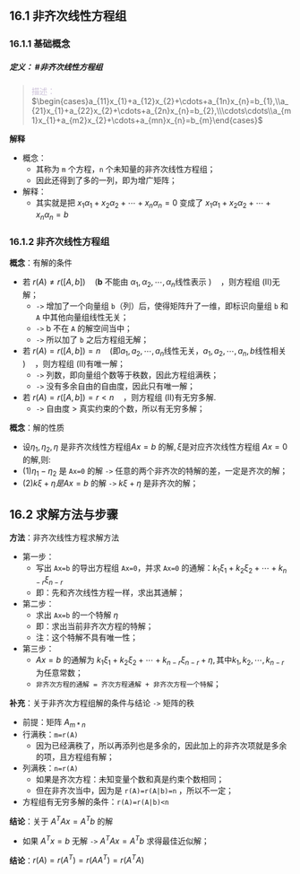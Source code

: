 ## 16.1 非齐次线性方程组 
### 16.1.1 基础概念
##### **定义**： #非齐次线性方程组
> <font color="#ccc1d9">描述：</font> $\begin{cases}a_{11}x_{1}+a_{12}x_{2}+\cdots+a_{1n}x_{n}=b_{1},\\a_{21}x_{1}+a_{22}x_{2}+\cdots+a_{2n}x_{n}=b_{2},\\\cdots\cdots\\a_{m1}x_{1}+a_{m2}x_{2}+\cdots+a_{mn}x_{n}=b_{m}\end{cases}$

**解释**
+ 概念： 
	+ 其称为 `m` 个方程，`n` 个未知量的非齐次线性方程组；
	+ 因此还得到了多的一列，即为增广矩阵；
+ 解释： 
	+ 其实就是把 $x_{1}\alpha_{1}+x_{2}\alpha_{2}+\cdots+x_{n}\alpha_{n}=0$ 变成了 $x_{1}\alpha_{1}+x_{2}\alpha_{2}+\cdots+x_{n}\alpha_{n}=b$ 

### 16.1.2 非齐次线性方程组 
**概念**：有解的条件 
+ 若 $r\left(A\right)\neq r\left(\left[A,b\right]\right)\quad\left(\boldsymbol{b}\text{ 不能由 }\alpha_{1},\alpha_{2},\cdots,\alpha_{n}\text{线性表示 }\right)\quad$，则方程组 (II)无解；
	+ `->` 增加了一个向量组 `b`（列）后，使得矩阵升了一维，即标识向量组 `b` 和 `A` 中其他向量组线性无关；
	+ `->` b 不在 `A` 的解空间当中；
	+ `->` 所以加了 `b` 之后方程组无解；
+ 若 $r\left(A\right)=r\left(\left[A,b\right]\right)=n\quad\left(\text{即}a_{1},a_{2},\cdots,a_{n}\text{线性无关，}a_{1},a_{2},\cdots,a_{n},b\text{线性相关 }\right)\quad$，则方程组 (II)有唯一解；
	+ `->` 列数，即向量组个数等于秩数，因此方程组满秩；
	+ `->` 没有多余自由的自由度，因此只有唯一解；
+ 若 $r\left(A\right)=r\left(\left[A,b\right]\right)=r<n\quad$，则方程组 (II)有无穷多解.
	+ `->` 自由度 > 真实约束的个数，所以有无穷多解；

**概念**：解的性质 
+ $\text{设}\eta_1,\eta_2,\eta\text{ 是非齐次线性方程组}Ax=b\text{ 的解},\xi\text{是对应齐次线性方程组 }Ax=0\text{ 的解,则:}$
+ ${(1) }\eta_1-\eta_2$ 是 `Ax=0` 的解 `->` 任意的两个非齐次的特解的差，一定是齐次的解；
+ $(2)k\xi+\eta 是Ax=b$ 的解 `->` $k\xi+\eta$ 是非齐次的解；

## 16.2 求解方法与步骤 
**方法**：非齐次线性方程求解方法 
+ 第一步： 
	+ 写出 `Ax=b` 的导出方程组 `Ax=0`，并求 `Ax=0` 的通解：$k_{1}\xi_{1}+k_{2}\xi_{2}+\cdots+k_{n-r}\xi_{n-r}$
	+ 即：先和齐次线性方程一样，求出其通解；
+ 第二步： 
	+ 求出 `Ax=b` 的一个特解 $\eta$
	+ 即：求出当前非齐次方程的特解；
	+ 注：这个特解不具有唯一性；
+ 第三步： 
	+ $Ax=b\text{ 的通解为 }k_{1}\xi_{1}+k_{2}\xi_{2}+\cdots+k_{n-r}\xi_{n-r}+\eta,\text{其中}k_{1},k_{2},\cdots,k_{n-r}$ 为任意常数；
	+ `非齐次方程的通解 = 齐次方程通解 + 非齐次方程一个特解`；

**补充**：关于非齐次方程组解的条件与结论 `->` 矩阵的秩 
+ 前提：矩阵 $A_{m*n}$
+ 行满秩：`m=r(A)`
	+ 因为已经满秩了，所以再添列也是多余的，因此加上的非齐次项就是多余的项，且方程组有解；
+ 列满秩：`n=r(A)`
	+ 如果是齐次方程：未知变量个数和真是约束个数相同；
	+ 但在非齐次当中，因为是 `r(A)=r(A|b)=n` ，所以不一定；
+ 方程组有无穷多解的条件：`r(A)=r(A|b)<n`

**结论**：关于 $A^{T}Ax=A^{T}b$ 的解
+ 如果 $A^{T}x=b$ 无解 `->` $A^{T}Ax=A^{T}b$ 求得最佳近似解；

**结论**：$r(A)=r(A^T)=r(AA^T)=r(A^TA)$